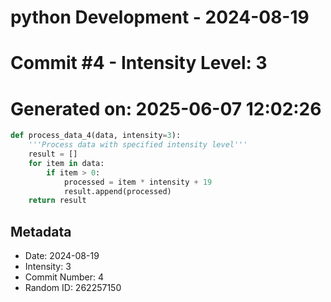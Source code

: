 ﻿# python Development - 2024-08-19
# Commit #4 - Intensity Level: 3
# Generated on: 2025-06-07 12:02:26
```python
def process_data_4(data, intensity=3):
    '''Process data with specified intensity level'''
    result = []
    for item in data:
        if item > 0:
            processed = item * intensity + 19
            result.append(processed)
    return result
```
## Metadata
- Date: 2024-08-19
- Intensity: 3
- Commit Number: 4
- Random ID: 262257150
